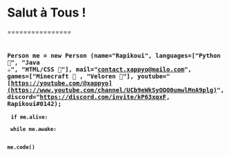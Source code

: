 # Salut à Tous !
================

 ### <code> Person me = new Person (name="Rapikoui", languages=["Python 🐍", "Java ☕", "HTML/CSS 👾"], mail="contact.xappyo@mailo.com", games=["Minecraft 🍎 , "Veloren 🌳"], youtube="[https://youtube.com/@xappyo](https://www.youtube.com/channel/UCb9eWkSyOQQ0umwlMnA9plg)", discord="https://discord.com/invite/kP63xqxF, Rapikoui#0142); <p> <code>if me.alive: <p> while me.awake: <p> me.code()
